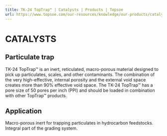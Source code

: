 ```yaml
---
title: TK-24 TopTrap™ | Catalysts | Products | Topsoe
url: https://www.topsoe.com/our-resources/knowledge/our-products/catalysts/tk-24-toptrap#main-content
---
```


# CATALYSTS

## Particulate trap

TK-24 TopTrap™ is an inert, reticulated, macro-porous material designed to pick up particulates, scales, and other contaminants. The combination of the very high-effective, internal porosity and the external void space creates more than 90% effective void space. The TK-24 TopTrap™ has a pore size of 50 pores per inch (PPI) and should be loaded in combination with other TopTrap™ products.

## Application

Macro-porous inert for trapping particulates in hydrocarbon feedstocks. Integral part of the grading system.